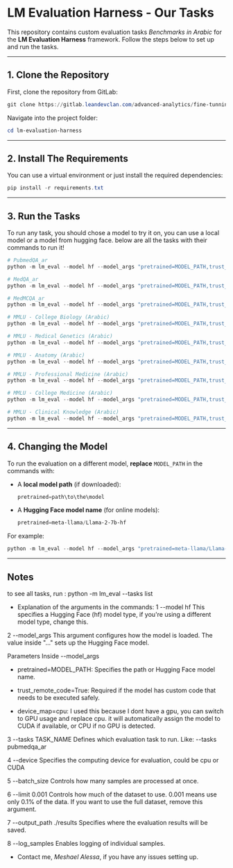 # LM Evaluation Harness - Our Tasks

This repository contains custom evaluation tasks *Benchmarks in Arabic* for the **LM Evaluation Harness** framework. Follow the steps below to set up and run the tasks.

---

## 1. Clone the Repository
First, clone the repository from GitLab:

```powershell
git clone https://gitlab.leandevclan.com/advanced-analytics/fine-tunning-llm/lm-evaluation-harness/lm-evaluation-harness.git
```

Navigate into the project folder:
```powershell
cd lm-evaluation-harness
```

---

## 2. Install The Requirements
You can use a virtual environment or just install the required dependencies:
```powershell
pip install -r requirements.txt
```

---

## 3. Run the Tasks
To run any task, you should chose a model to try it on, you can use a local model or a model from hugging face.
below are all the tasks with their commands to run it!

```powershell
# PubmedQA_ar
python -m lm_eval --model hf --model_args "pretrained=MODEL_PATH,trust_remote_code=True,device_map=cpu" --tasks pubmedqa_ar --device cpu --batch_size 1 --limit 0.001 --output_path ./results --log_samples

# MedQA_ar
python -m lm_eval --model hf --model_args "pretrained=MODEL_PATH,trust_remote_code=True,device_map=cpu" --tasks medqa_ar --device cpu --batch_size 1 --limit 0.001 --output_path ./results --log_samples

# MedMCQA_ar
python -m lm_eval --model hf --model_args "pretrained=MODEL_PATH,trust_remote_code=True,device_map=cpu" --tasks medmcqa_ar --device cpu --batch_size 1 --limit 0.001 --output_path ./results --log_samples

# MMLU - College Biology (Arabic)
python -m lm_eval --model hf --model_args "pretrained=MODEL_PATH,trust_remote_code=True,device_map=cpu" --tasks mmlu_college_biology_ar --device cpu --batch_size 1 --limit 0.001 --output_path ./mmlu_results --log_samples

# MMLU - Medical Genetics (Arabic)
python -m lm_eval --model hf --model_args "pretrained=MODEL_PATH,trust_remote_code=True,device_map=cpu" --tasks mmlu_medical_genetics_ar --device cpu --batch_size 1 --limit 0.001 --output_path ./results --log_samples

# MMLU - Anatomy (Arabic)
python -m lm_eval --model hf --model_args "pretrained=MODEL_PATH,trust_remote_code=True,device_map=cpu" --tasks mmlu_anatomy_ar --device cpu --batch_size 1 --limit 0.001 --output_path ./results --log_samples

# MMLU - Professional Medicine (Arabic)
python -m lm_eval --model hf --model_args "pretrained=MODEL_PATH,trust_remote_code=True,device_map=cpu" --tasks mmlu_professional_medicine_ar --device cpu --batch_size 1 --limit 0.001 --output_path ./results --log_samples

# MMLU - College Medicine (Arabic)
python -m lm_eval --model hf --model_args "pretrained=MODEL_PATH,trust_remote_code=True,device_map=cpu" --tasks mmlu_college_medicine_ar --device cpu --batch_size 1 --limit 0.001 --output_path ./results --log_samples

# MMLU - Clinical Knowledge (Arabic)
python -m lm_eval --model hf --model_args "pretrained=MODEL_PATH,trust_remote_code=True,device_map=cpu" --tasks mmlu_clinical_knowledge_ar --device cpu --batch_size 1 --limit 0.001 --output_path ./results --log_samples
```

---

## 4. Changing the Model
To run the evaluation on a different model, **replace** `MODEL_PATH` in the commands with:

- A **local model path** (if downloaded):
  ```powershell
  pretrained=path\to\the\model
  ```
- A **Hugging Face model name** (for online models):
  ```powershell
  pretrained=meta-llama/Llama-2-7b-hf
  ```

For example:
```powershell
python -m lm_eval --model hf --model_args "pretrained=meta-llama/Llama-2-7b-hf,trust_remote_code=True,device_map=cpu" --tasks pubmedqa_ar --device cpu --batch_size 1 --limit 0.001 --output_path ./results --log_samples
```
---

## Notes
to see all tasks, run : python -m lm_eval --tasks list

- Explanation of the arguments in the commands:
1️ --model hf
This specifies a Hugging Face (hf) model type, if you're using a different model type, change this.

2️ --model_args
This argument configures how the model is loaded. The value inside "..." sets up the Hugging Face model.

Parameters Inside --model_args
- pretrained=MODEL_PATH:
Specifies the path or Hugging Face model name.

- trust_remote_code=True:
Required if the model has custom code that needs to be executed safely.

- device_map=cpu:
I used this because I dont have a gpu, you can switch to GPU usage and replace cpu. it will automatically assign the model to CUDA if available, or CPU if no GPU is detected.

3️ --tasks TASK_NAME
Defines which evaluation task to run. Like: --tasks pubmedqa_ar

4️ --device
Specifies the computing device for evaluation, could be cpu or CUDA


5️ --batch_size
Controls how many samples are processed at once.

6️ --limit 0.001
Controls how much of the dataset to use.
0.001 means use only 0.1% of the data.
If you want to use the full dataset, remove this argument.

7️ --output_path ./results
Specifies where the evaluation results will be saved.

8️ --log_samples
Enables logging of individual samples.


- Contact me, *Meshael Alessa*, if you have any issues setting up.
